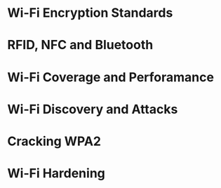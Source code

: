 
# Wi-Fi Encryption Standards

# RFID, NFC and Bluetooth

# Wi-Fi Coverage and Perforamance

# Wi-Fi Discovery and Attacks

# Cracking WPA2

# Wi-Fi Hardening
